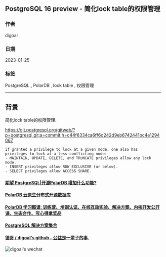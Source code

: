 ## PostgreSQL 16 preview - 简化lock table的权限管理  
                
### 作者                
digoal                
                
### 日期                
2023-01-25                
                
### 标签                
PostgreSQL , PolarDB , lock table , 权限管理    
                
----                
                
## 背景       
简化lock table的权限管理.   
  
https://git.postgresql.org/gitweb/?p=postgresql.git;a=commit;h=c44f6334ca6ff6d242d9eb6742441bc4e1294067   
    
```    
if granted a privilege to lock at a given mode, one also has  
privileges to lock at a less-conflicting mode:   
- MAINTAIN, UPDATE, DELETE, and TRUNCATE privileges allow any lock mode.   
- INSERT privileges allow ROW EXCLUSIVE (or below).   
- SELECT privileges allow ACCESS SHARE.  
```    
  	  
  
#### [期望 PostgreSQL|开源PolarDB 增加什么功能?](https://github.com/digoal/blog/issues/76 "269ac3d1c492e938c0191101c7238216")
  
  
#### [PolarDB 云原生分布式开源数据库](https://github.com/ApsaraDB "57258f76c37864c6e6d23383d05714ea")
  
  
#### [PolarDB 学习图谱: 训练营、培训认证、在线互动实验、解决方案、内核开发公开课、生态合作、写心得拿奖品](https://www.aliyun.com/database/openpolardb/activity "8642f60e04ed0c814bf9cb9677976bd4")
  
  
#### [PostgreSQL 解决方案集合](../201706/20170601_02.md "40cff096e9ed7122c512b35d8561d9c8")
  
  
#### [德哥 / digoal's github - 公益是一辈子的事.](https://github.com/digoal/blog/blob/master/README.md "22709685feb7cab07d30f30387f0a9ae")
  
  
![digoal's wechat](../pic/digoal_weixin.jpg "f7ad92eeba24523fd47a6e1a0e691b59")
  
